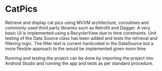 # CatPics
Retrieve and display cat pics using MVVM architecture, coroutines and commonly used third party libraries such as Retrofit and Dagger. A very basic UI is implemented using a RecyclerView due to time constraints. Unit testing of the Data Source class has been added and tests the retrieval and filtering logic. The filter text is current hardcoded in the DataSource but a more flexible approach to the would be implemented given more time.

Running and testing the project can be done by importing the project into Android Studio and running the app and tests as per standard procedure.
